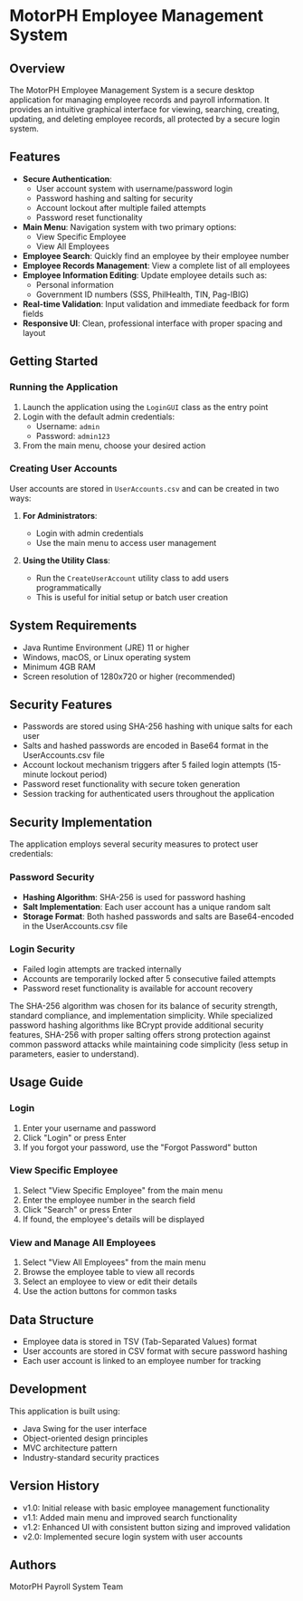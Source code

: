 # MotorPH Employee Management System

## Overview
The MotorPH Employee Management System is a secure desktop application for managing employee records and payroll information. It provides an intuitive graphical interface for viewing, searching, creating, updating, and deleting employee records, all protected by a secure login system.

## Features
- **Secure Authentication**:
  - User account system with username/password login
  - Password hashing and salting for security
  - Account lockout after multiple failed attempts
  - Password reset functionality
- **Main Menu**: Navigation system with two primary options:
  - View Specific Employee
  - View All Employees
- **Employee Search**: Quickly find an employee by their employee number
- **Employee Records Management**: View a complete list of all employees
- **Employee Information Editing**: Update employee details such as:
  - Personal information
  - Government ID numbers (SSS, PhilHealth, TIN, Pag-IBIG)
- **Real-time Validation**: Input validation and immediate feedback for form fields
- **Responsive UI**: Clean, professional interface with proper spacing and layout

## Getting Started

### Running the Application
1. Launch the application using the `LoginGUI` class as the entry point
2. Login with the default admin credentials:
   - Username: `admin`
   - Password: `admin123`
3. From the main menu, choose your desired action

### Creating User Accounts
User accounts are stored in `UserAccounts.csv` and can be created in two ways:

1. **For Administrators**:
   - Login with admin credentials
   - Use the main menu to access user management

2. **Using the Utility Class**:
   - Run the `CreateUserAccount` utility class to add users programmatically
   - This is useful for initial setup or batch user creation

## System Requirements
- Java Runtime Environment (JRE) 11 or higher
- Windows, macOS, or Linux operating system
- Minimum 4GB RAM
- Screen resolution of 1280x720 or higher (recommended)

## Security Features
- Passwords are stored using SHA-256 hashing with unique salts for each user
- Salts and hashed passwords are encoded in Base64 format in the UserAccounts.csv file
- Account lockout mechanism triggers after 5 failed login attempts (15-minute lockout period)
- Password reset functionality with secure token generation
- Session tracking for authenticated users throughout the application

## Security Implementation

The application employs several security measures to protect user credentials:

### Password Security
- **Hashing Algorithm**: SHA-256 is used for password hashing
- **Salt Implementation**: Each user account has a unique random salt
- **Storage Format**: Both hashed passwords and salts are Base64-encoded in the UserAccounts.csv file

### Login Security
- Failed login attempts are tracked internally
- Accounts are temporarily locked after 5 consecutive failed attempts
- Password reset functionality is available for account recovery

The SHA-256 algorithm was chosen for its balance of security strength, standard compliance, and implementation simplicity. While specialized password hashing algorithms like BCrypt provide additional security features, SHA-256 with proper salting offers strong protection against common password attacks while maintaining code simplicity (less setup in parameters, easier to understand).

## Usage Guide

### Login
1. Enter your username and password
2. Click "Login" or press Enter
3. If you forgot your password, use the "Forgot Password" button

### View Specific Employee
1. Select "View Specific Employee" from the main menu
2. Enter the employee number in the search field
3. Click "Search" or press Enter
4. If found, the employee's details will be displayed

### View and Manage All Employees
1. Select "View All Employees" from the main menu
2. Browse the employee table to view all records
3. Select an employee to view or edit their details
4. Use the action buttons for common tasks

## Data Structure
- Employee data is stored in TSV (Tab-Separated Values) format
- User accounts are stored in CSV format with secure password hashing
- Each user account is linked to an employee number for tracking

## Development
This application is built using:
- Java Swing for the user interface
- Object-oriented design principles
- MVC architecture pattern
- Industry-standard security practices

## Version History
- v1.0: Initial release with basic employee management functionality
- v1.1: Added main menu and improved search functionality
- v1.2: Enhanced UI with consistent button sizing and improved validation
- v2.0: Implemented secure login system with user accounts

## Authors
MotorPH Payroll System Team